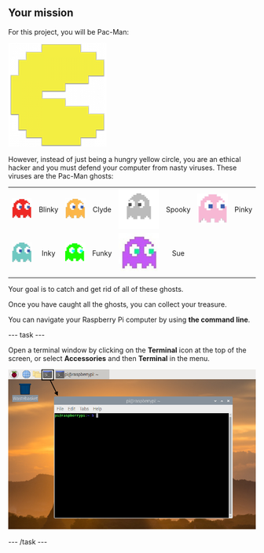 ## Your mission

For this project, you will be Pac-Man:

![Pacman Image](images/pacmancharacter.png)

However, instead of just being a hungry yellow circle, you are an ethical hacker and you must defend your computer from nasty viruses. These viruses are the Pac-Man ghosts:

|                                              |           |                                              |           |                                              |           |                                              |           |
| :------------------------------------------: | :-------: | :------------------------------------------: | :-------: | :------------------------------------------: | :-------: | :------------------------------------------: | :-------: |
| ![Blinky Ghost](images/ghostblinky.png)      | Blinky    | ![Clyde Ghost](images/ghostclyde.png)        | Clyde     | ![Spooky Ghost](images/ghostspooky.png)      | Spooky    | ![Pinky Ghost](images/ghostpinky.png)        | Pinky     |
| ![Inky Ghost](images/ghostinky.png)          | Inky      | ![Funky Ghost](images/ghostfunky.png)        | Funky     | ![Sue Ghost](images/ghostsue.jpg)            | Sue       |
|                                              |

Your goal is to catch and get rid of all of these ghosts.

Once you have caught all the ghosts, you can collect your treasure.

You can navigate your Raspberry Pi computer by using **the command line**. 

--- task ---

Open a terminal window by clicking on the **Terminal** icon at the top of the screen, or select **Accessories** and then **Terminal** in the menu.

![Find Terminal](images/find-terminal2.png)

--- /task ---
